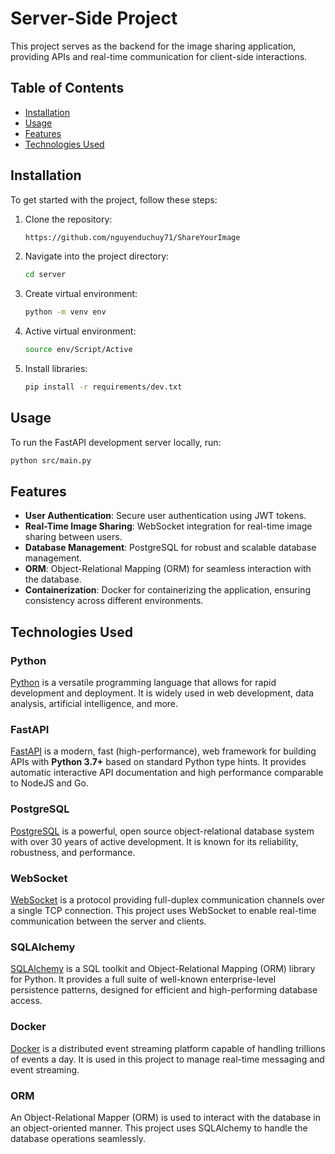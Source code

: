 # Server-Side Project

This project serves as the backend for the image sharing application, providing APIs and real-time communication for client-side interactions.

## Table of Contents

- [Installation](#installation)
- [Usage](#usage)
- [Features](#features)
- [Technologies Used](#technologies-used)

## Installation

To get started with the project, follow these steps:

1. Clone the repository:
    ```sh
    https://github.com/nguyenduchuy71/ShareYourImage
    ```
2. Navigate into the project directory:
    ```sh
    cd server
    ```
3. Create virtual environment:
    ```sh
    python -m venv env
    ```

4. Active virtual environment:
    ```sh
    source env/Script/Active
    ```

5. Install libraries:
    ```sh
    pip install -r requirements/dev.txt
    ```

## Usage

To run the FastAPI development server locally, run:
```sh
python src/main.py
```

## Features

- **User Authentication**: Secure user authentication using JWT tokens.
- **Real-Time Image Sharing**: WebSocket integration for real-time image sharing between users.
- **Database Management**: PostgreSQL for robust and scalable database management.
- **ORM**: Object-Relational Mapping (ORM) for seamless interaction with the database.
- **Containerization**: Docker for containerizing the application, ensuring consistency across different environments.

## Technologies Used


### Python

[Python](https://www.python.org/) is a versatile programming language that allows for rapid development and deployment. It is widely used in web development, data analysis, artificial intelligence, and more.

### FastAPI

[FastAPI](https://fastapi.tiangolo.com/) is a modern, fast (high-performance), web framework for building APIs with **Python 3.7+** based on standard Python type hints. It provides automatic interactive API documentation and high performance comparable to NodeJS and Go.

### PostgreSQL

[PostgreSQL](https://www.postgresql.org/) is a powerful, open source object-relational database system with over 30 years of active development. It is known for its reliability, robustness, and performance.

### WebSocket

[WebSocket](https://developer.mozilla.org/en-US/docs/Web/API/WebSockets_API) is a protocol providing full-duplex communication channels over a single TCP connection. This project uses WebSocket to enable real-time communication between the server and clients.

### SQLAlchemy

[SQLAlchemy](https://www.sqlalchemy.org/) is a SQL toolkit and Object-Relational Mapping (ORM) library for Python. It provides a full suite of well-known enterprise-level persistence patterns, designed for efficient and high-performing database access.

### Docker

[Docker](https://www.docker.com/) is a distributed event streaming platform capable of handling trillions of events a day. It is used in this project to manage real-time messaging and event streaming.

### ORM

An Object-Relational Mapper (ORM) is used to interact with the database in an object-oriented manner. This project uses SQLAlchemy to handle the database operations seamlessly.
